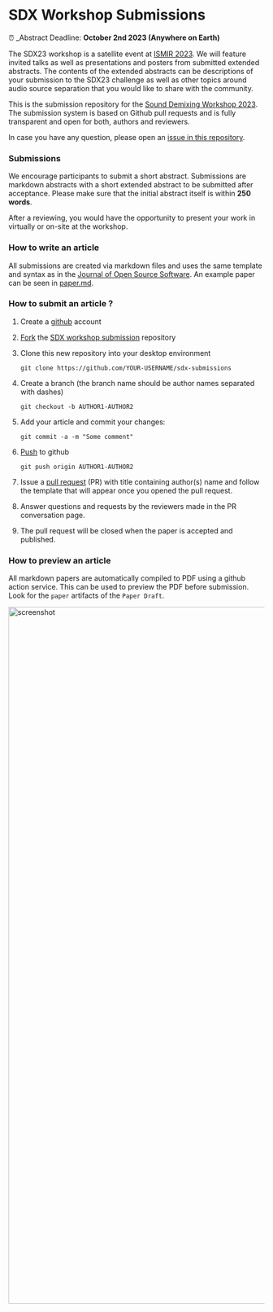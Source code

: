 # SDX Workshop Submissions

⏰ _Abstract Deadline: __October 2nd 2023 (Anywhere on Earth)__

The SDX23 workshop is a satellite event at [ISMIR 2023](https://ismir2023.ismir.net/). We will feature invited talks as well as presentations and posters from submitted extended abstracts. The contents of the extended abstracts can be descriptions of your submission to the SDX23 challenge as well as other topics around audio source separation that you would like to share with the community.

This is the submission repository for the [Sound Demixing Workshop 2023](https://sdx-workshop.github.io). The submission system is based on Github pull requests and is fully transparent and open for both, authors and reviewers.

In case you have any question, please open an [issue in this repository](https://github.com/sdx-workshop/sdx-submissions/issues).

### Submissions

We encourage participants to submit a short abstract. Submissions are markdown abstracts with a short extended abstract to be submitted after acceptance. Please make sure that the initial abstract itself is within __250 words__.

After a reviewing, you would have the opportunity to present your work in virtually or on-site at the workshop.

### How to write an article

All submissions are created via markdown files and uses the same template and syntax as in the [Journal of Open Source Software](https://joss.readthedocs.io/en/latest/submitting.html). An example paper can be seen in [paper.md](/paper.md).

### How to submit an article ?

1. Create a [github](https://github.com) account

2. [Fork](https://help.github.com/articles/fork-a-repo/) the [SDX workshop submission](https://github.com/sdx-workshop/sdx-submissions) repository

3. Clone this new repository into your desktop environment

   ```
   git clone https://github.com/YOUR-USERNAME/sdx-submissions
   ```

4. Create a branch (the branch name should be author names separated with dashes)

   ```
   git checkout -b AUTHOR1-AUTHOR2
   ```

5. Add your article and commit your changes:

   ```
   git commit -a -m "Some comment"
   ```

6. [Push](https://help.github.com/articles/pushing-to-a-remote/) to github

   ```
   git push origin AUTHOR1-AUTHOR2
   ```

7. Issue a [pull request](https://help.github.com/articles/using-pull-requests/) (PR) with title containing author(s) name and follow the template that will appear once you opened the pull request.

9. Answer questions and requests by the reviewers made in the PR conversation page.

10. The pull request will be closed when the paper is accepted and published.

### How to preview an article

All markdown papers are automatically compiled to PDF using a github action service. This can be used to preview the PDF before submission. Look for the `paper` artifacts of the `Paper Draft`.

<img width="1369" alt="screenshot" src="https://user-images.githubusercontent.com/72940/128880968-51d10e51-c1d7-4892-bb4f-8071bb164594.png">
